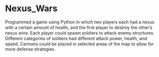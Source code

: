 # Nexus_Wars
Programmed a game using Python in which two players each had a nexus with a certain amount of health, and the ﬁrst player to destroy the other’s nexus wins. Each player could spawn soldiers to attack enemy structures. Diﬀerent categories of soldiers had diﬀerent attack power, health, and speed. Cannons could be placed in selected areas of the map to allow for more defense strategies.
